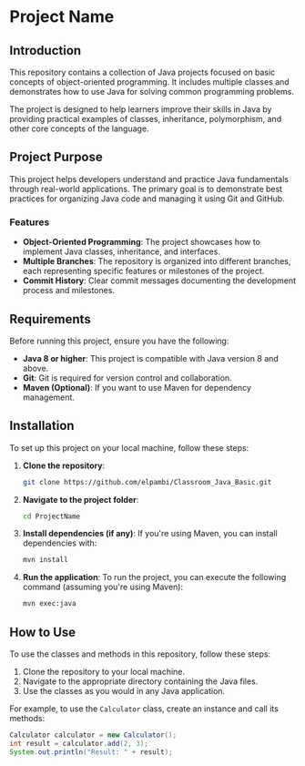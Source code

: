 # Project Name

## Introduction

This repository contains a collection of Java projects focused on basic concepts of object-oriented programming. It includes multiple classes and demonstrates how to use Java for solving common programming problems.

The project is designed to help learners improve their skills in Java by providing practical examples of classes, inheritance, polymorphism, and other core concepts of the language.

## Project Purpose

This project helps developers understand and practice Java fundamentals through real-world applications. The primary goal is to demonstrate best practices for organizing Java code and managing it using Git and GitHub.

### Features
- **Object-Oriented Programming**: The project showcases how to implement Java classes, inheritance, and interfaces.
- **Multiple Branches**: The repository is organized into different branches, each representing specific features or milestones of the project.
- **Commit History**: Clear commit messages documenting the development process and milestones.

## Requirements

Before running this project, ensure you have the following:

- **Java 8 or higher**: This project is compatible with Java version 8 and above.
- **Git**: Git is required for version control and collaboration.
- **Maven (Optional)**: If you want to use Maven for dependency management.

## Installation

To set up this project on your local machine, follow these steps:

1. **Clone the repository**:
    ```bash
    git clone https://github.com/elpambi/Classroom_Java_Basic.git
    ```

2. **Navigate to the project folder**:
    ```bash
    cd ProjectName
    ```

3. **Install dependencies (if any)**:
    If you're using Maven, you can install dependencies with:
    ```bash
    mvn install
    ```

4. **Run the application**:
    To run the project, you can execute the following command (assuming you're using Maven):
    ```bash
    mvn exec:java
    ```

## How to Use

To use the classes and methods in this repository, follow these steps:

1. Clone the repository to your local machine.
2. Navigate to the appropriate directory containing the Java files.
3. Use the classes as you would in any Java application.

For example, to use the `Calculator` class, create an instance and call its methods:

```java
Calculator calculator = new Calculator();
int result = calculator.add(2, 3);
System.out.println("Result: " + result);

